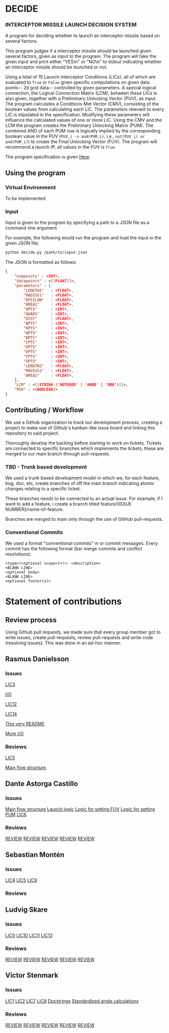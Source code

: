# DECIDE
### INTERCEPTOR MISSILE LAUNCH DECISION SYSTEM

A program for deciding whether to launch an interceptor missile based on several factors.

This program judges if a interceptor missile should be launched given several factors, given 
as input to the program. The program will take the given input and print either "YES\n" or 
"NO\n" to stdout indicating whether an interceptor missile should be launched or not.

Using a total of 15 Launch Interceptor Conditions (LICs), all of which are evaluated to 
`True` or `False` given specific computations on given data points-- 2d grid data-- controlled
by given parameters. A special logical connection, the Logical Connection Matrix (LCM), between 
these LICs is also given, together with a Preliminary Unlocking Vector (PUV), as input. 
The program calculates a Conditions Met Vector (CMV), consisting of the boolean values from
calculating each LIC. The parameters relevant to every LIC is stipulated in the specification.
Modifying these parameters will influence the calculated values of one or more LIC.
Using the CMV and the LCM the program creates the Preliminary Unlocking Matrix (PUM). The combined 
AND of each PUM row is logically implied by the corresponding boolean value in the PUV 
(`PUV_i -> and(PUM_i)`, i.e., `not(PUV_i) or and(PUM_i)`) to create the Final Unlocking Vector (FUV). 
The program will recommend a launch iff. all values in the FUV is `True`.

The program specification is given [Here](./decide.pdf).

## Using the program

### Virtual Environment
To be implemented

### Input 
Input is given to the program by specifying a path to a JSON file as a command-line argument

For example, the following would run the program and load the input in the given JSON file:
```bash
python decide.py /path/to/input.json
```
The JSON is formatted as follows:

```json
{
    "numpoints" : <INT>,
    "datapoints" : <[[FLOAT]]>,
    "parameters" : {
        "LENGTH1"   : <FLOAT>,
        "RADIUS1"   : <FLOAT>,
        "EPSILON"   : <FLOAT>,
        "AREA1"     : <FLOAT>,
        "QPTS"      : <INT>,
        "QUADS"     : <INT>,
        "DIST"      : <FLOAT>,
        "NPTS"      : <INT>,
        "KPTS"      : <INT>,
        "APTS"      : <INT>,
        "BPTS"      : <INT>,
        "CPTS"      : <INT>,
        "DPTS"      : <INT>,
        "EPTS"      : <INT>,
        "FPTS"      : <INT>,
        "GPTS"      : <INT>,
        "LENGTH2"   : <FLOAT>,
        "RADIUS2"   : <FLOAT>,
        "AREA2"     : <FLOAT>,
    },
    "LCM" : <[[STRING ('NOTUSED' | 'ANDD' | 'ORR')]]>,
    "PUV" : <[BOOLEAN]>
}
```

## Contributing / Workflow
We use a Github organization to track our development process, creating a project
to make use of Github's kanban-like issue board and linking this repository to said 
project. 

Thoroughly develop the backlog before starting to work on tickets.
Tickets are connected to specific branches which implements the tickets, these are
merged to our main branch through pull-requests.

### TBD - Trunk based development
We used a trunk based development model in which we, for each feature, bug, doc, etc,
create branches of off the main branch indicating atomic changes relating to a specific
ticket. 

These branches *needs* to be connected to an actual issue. For example, if I want
to add a feature, i create a branch titled feature/[ISSUE NUMBER]/name-of-feature.

Branches are merged to main only through the use of GitHub pull-requests.

### Conventional Commits
We used a format "conventional commits" in or commit messages. Every commit has the 
following format (bar merge commits and conflict resolutions):

```
<type>(<optional scope>)<!>: <description>
<BLANK LINE>
<optional body>
<BLANK LINE>
<optional footer(s)>
```


# Statement of contributions

## Review process 
Using Github pull requests, we made sure that every group member got to write issues,
create pull-requests, review pull-requests and write code (resolving issues). This 
was done in an ad-hoc manner.

## Rasmus Danielsson
### Issues 
[LIC3](https://github.com/KTH-DD2480-Fundsoft/assignment-1/issues/8)

[I/O](https://github.com/KTH-DD2480-Fundsoft/assignment-1/issues/17)

[LIC12](https://github.com/KTH-DD2480-Fundsoft/assignment-1/issues/26)

[LIC14](https://github.com/KTH-DD2480-Fundsoft/assignment-1/issues/28)

[This very README](https://github.com/KTH-DD2480-Fundsoft/assignment-1/issues/38)

[More I/O](https://github.com/KTH-DD2480-Fundsoft/assignment-1/issues/39)

### Reviews
[LIC5](https://github.com/KTH-DD2480-Fundsoft/assignment-1/pull/43)

[Main flow structure](https://github.com/KTH-DD2480-Fundsoft/assignment-1/pull/35)

## Dante Astorga Castillo
### Issues
[Main flow structure](https://github.com/KTH-DD2480-Fundsoft/assignment-1/issues/33)
[Launch logic](https://github.com/KTH-DD2480-Fundsoft/assignment-1/issues/24)
[Logic for setting FUV](https://github.com/KTH-DD2480-Fundsoft/assignment-1/issues/22)
[Logic for setting PUM](https://github.com/KTH-DD2480-Fundsoft/assignment-1/issues/19)
[LIC6](https://github.com/KTH-DD2480-Fundsoft/assignment-1/issues/11)
### Reviews 
[REVIEW](https://github.com/KTH-DD2480-Fundsoft/assignment-1/pull/)
[REVIEW](https://github.com/KTH-DD2480-Fundsoft/assignment-1/pull/)
[REVIEW](https://github.com/KTH-DD2480-Fundsoft/assignment-1/pull/)
[REVIEW](https://github.com/KTH-DD2480-Fundsoft/assignment-1/pull/)
[REVIEW](https://github.com/KTH-DD2480-Fundsoft/assignment-1/pull/)
## Sebastian Montén
### Issues
[LIC4](https://github.com/KTH-DD2480-Fundsoft/assignment-1/issues/21)
[LIC5](https://github.com/KTH-DD2480-Fundsoft/assignment-1/issues/10)
[LIC9](https://github.com/KTH-DD2480-Fundsoft/assignment-1/issues/9)
### Reviews
## Ludvig Skare
### Issues
[LIC0](https://github.com/KTH-DD2480-Fundsoft/assignment-1/issues/5)
[LIC10](https://github.com/KTH-DD2480-Fundsoft/assignment-1/issues/23)
[LIC11](https://github.com/KTH-DD2480-Fundsoft/assignment-1/issues/25)
[LIC13](https://github.com/KTH-DD2480-Fundsoft/assignment-1/issues/27)
### Reviews
[REVIEW](https://github.com/KTH-DD2480-Fundsoft/assignment-1/pull/)
[REVIEW](https://github.com/KTH-DD2480-Fundsoft/assignment-1/pull/)
[REVIEW](https://github.com/KTH-DD2480-Fundsoft/assignment-1/pull/)
[REVIEW](https://github.com/KTH-DD2480-Fundsoft/assignment-1/pull/)
[REVIEW](https://github.com/KTH-DD2480-Fundsoft/assignment-1/pull/)
## Victor Stenmark
### Issues
[LIC1](https://github.com/KTH-DD2480-Fundsoft/assignment-1/issues/6)
[LIC2](https://github.com/KTH-DD2480-Fundsoft/assignment-1/issues/7)
[LIC7](https://github.com/KTH-DD2480-Fundsoft/assignment-1/issues/12)
[LIC8](https://github.com/KTH-DD2480-Fundsoft/assignment-1/issues/20)
[Docstrings](https://github.com/KTH-DD2480-Fundsoft/assignment-1/issues/29)
[Standardized angle calculations](https://github.com/KTH-DD2480-Fundsoft/assignment-1/issues/51)
### Reviews
[REVIEW](https://github.com/KTH-DD2480-Fundsoft/assignment-1/pull/)
[REVIEW](https://github.com/KTH-DD2480-Fundsoft/assignment-1/pull/)
[REVIEW](https://github.com/KTH-DD2480-Fundsoft/assignment-1/pull/)
[REVIEW](https://github.com/KTH-DD2480-Fundsoft/assignment-1/pull/)
[REVIEW](https://github.com/KTH-DD2480-Fundsoft/assignment-1/pull/)
